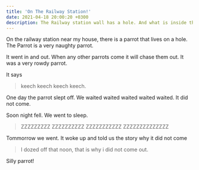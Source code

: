 ```yaml
---
title: 'On The Railway Station!'
date: 2021-04-18 20:00:20 +0300
description: The Railway station wall has a hole. And what is inside that? Let's see...
---
```



On the railway station near my house, there is a parrot that lives on a hole. 
The Parrot is a very naughty parrot.


It went in and out. When any other parrots come it will chase them out.
It was a very rowdy parrot.


It says 
> keech keech keech keech.

One day the parrot slept off.
We waited waited waited waited waited.
It did not come.

Soon night fell.
We went to sleep.

> ZZZZZZZZZ ZZZZZZZZZZ ZZZZZZZZZZZ ZZZZZZZZZZZZZZ

Tommorrow we went.
It woke up and told us the story why it did not come


> I dozed off that noon, that is why i did not come out.

Silly parrot!
